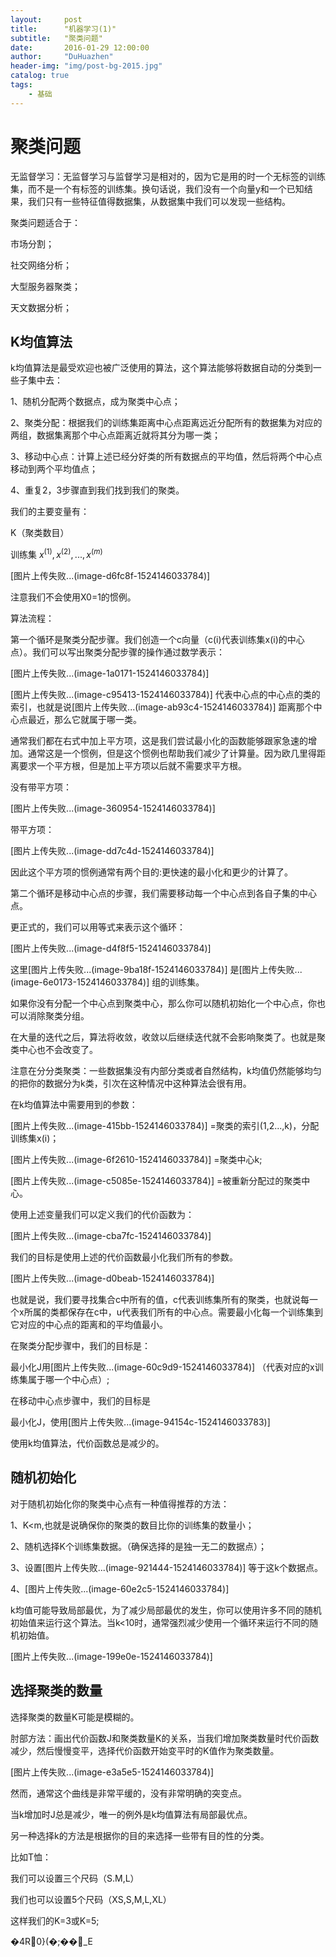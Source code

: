 ```yaml
---
layout:     post
title:      "机器学习(1)"
subtitle:   "聚类问题"
date:       2016-01-29 12:00:00
author:     "DuHuazhen"
header-img: "img/post-bg-2015.jpg"
catalog: true
tags:
    - 基础
---
```


<script type="text/javascript" async src="//cdn.bootcss.com/mathjax/2.7.0/MathJax.js?config=TeX-AMS-MML_HTMLorMML"></script>
<script type="text/javascript" async src="https://cdnjs.cloudflare.com/ajax/libs/mathjax/2.7.1/MathJax.js?config=TeX-MML-AM_CHTML"></script>
# 聚类问题

无监督学习：无监督学习与监督学习是相对的，因为它是用的时一个无标签的训练集，而不是一个有标签的训练集。换句话说，我们没有一个向量y和一个已知结果，我们只有一些特征值得数据集，从数据集中我们可以发现一些结构。

聚类问题适合于：

市场分割；

社交网络分析；

大型服务器聚类；

天文数据分析；

## K均值算法

k均值算法是最受欢迎也被广泛使用的算法，这个算法能够将数据自动的分类到一些子集中去：

1、随机分配两个数据点，成为聚类中心点；

2、聚类分配：根据我们的训练集距离中心点距离远近分配所有的数据集为对应的两组，数据集离那个中心点距离近就将其分为哪一类；

3、移动中心点：计算上述已经分好类的所有数据点的平均值，然后将两个中心点移动到两个平均值点；

4、重复2，3步骤直到我们找到我们的聚类。

我们的主要变量有：

K（聚类数目）

训练集 ${x^{(1)}},{x^{(2)}},...,{x^{(m)}}$

[图片上传失败...(image-d6fc8f-1524146033784)] 

注意我们不会使用X0=1的惯例。

算法流程：

第一个循环是聚类分配步骤。我们创造一个c向量（c(i)代表训练集x(i)的中心点）。我们可以写出聚类分配步骤的操作通过数学表示：

[图片上传失败...(image-1a0171-1524146033784)] 

[图片上传失败...(image-c95413-1524146033784)] 代表中心点的中心点的类的索引，也就是说[图片上传失败...(image-ab93c4-1524146033784)] 距离那个中心点最近，那么它就属于哪一类。

通常我们都在右式中加上平方项，这是我们尝试最小化的函数能够跟家急速的增加。通常这是一个惯例，但是这个惯例也帮助我们减少了计算量。因为欧几里得距离要求一个平方根，但是加上平方项以后就不需要求平方根。

没有带平方项：

[图片上传失败...(image-360954-1524146033784)] 

带平方项：

[图片上传失败...(image-dd7c4d-1524146033784)] 

因此这个平方项的惯例通常有两个目的:更快速的最小化和更少的计算了。

第二个循环是移动中心点的步骤，我们需要移动每一个中心点到各自子集的中心点。

更正式的，我们可以用等式来表示这个循环：

[图片上传失败...(image-d4f8f5-1524146033784)] 

这里[图片上传失败...(image-9ba18f-1524146033784)] 是[图片上传失败...(image-6e0173-1524146033784)] 组的训练集。

如果你没有分配一个中心点到聚类中心，那么你可以随机初始化一个中心点，你也可以消除聚类分组。

在大量的迭代之后，算法将收敛，收敛以后继续迭代就不会影响聚类了。也就是聚类中心也不会改变了。

注意在分分类聚类：一些数据集没有内部分类或者自然结构，k均值仍然能够均匀的把你的数据分为k类，引次在这种情况中这种算法会很有用。

在k均值算法中需要用到的参数：

[图片上传失败...(image-415bb-1524146033784)] =聚类的索引(1,2...,k)，分配训练集x(i)；

[图片上传失败...(image-6f2610-1524146033784)] =聚类中心k;

[图片上传失败...(image-c5085e-1524146033784)] =被重新分配过的聚类中心。

使用上述变量我们可以定义我们的代价函数为：

[图片上传失败...(image-cba7fc-1524146033784)] 

我们的目标是使用上述的代价函数最小化我们所有的参数。

[图片上传失败...(image-d0beab-1524146033784)] 

也就是说，我们要寻找集合c中所有的值，c代表训练集所有的聚类，也就说每一个x所属的类都保存在c中，u代表我们所有的中心点。需要最小化每一个训练集到它对应的中心点的距离和的平均值最小。

在聚类分配步骤中，我们的目标是：

最小化J用[图片上传失败...(image-60c9d9-1524146033784)] （代表对应的x训练集属于哪一个中心点）;

在移动中心点步骤中，我们的目标是

最小化J，使用[图片上传失败...(image-94154c-1524146033783)] 

使用k均值算法，代价函数总是减少的。

## 随机初始化

对于随机初始化你的聚类中心点有一种值得推荐的方法：

1、K<m,也就是说确保你的聚类的数目比你的训练集的数量小；

2、随机选择K个训练集数据。（确保选择的是独一无二的数据点）；

3、设置[图片上传失败...(image-921444-1524146033784)] 等于这k个数据点。

4、[图片上传失败...(image-60e2c5-1524146033784)] 

k均值可能导致局部最优，为了减少局部最优的发生，你可以使用许多不同的随机初始值来运行这个算法。当k<10时，通常强烈减少使用一个循环来运行不同的随机初始值。

[图片上传失败...(image-199e0e-1524146033784)] 

## 选择聚类的数量

选择聚类的数量K可能是模糊的。

肘部方法：画出代价函数J和聚类数量K的关系，当我们增加聚类数量时代价函数减少，然后慢慢变平，选择代价函数开始变平时的K值作为聚类数量。

[图片上传失败...(image-e3a5e5-1524146033784)] 

然而，通常这个曲线是非常平缓的，没有非常明确的突变点。

当k增加时J总是减少，唯一的例外是k均值算法有局部最优点。

另一种选择k的方法是根据你的目的来选择一些带有目的性的分类。

比如T恤：

我们可以设置三个尺码（S.M,L）

我们也可以设置5个尺码（XS,S,M,L,XL）

这样我们的K=3或K=5;

�4R0}(�;��_E
